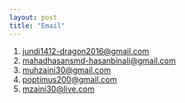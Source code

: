 ```yaml
---
layout: post
title: "Email"
---
```


1. jundi1412-dragon2016@gmail.com
2. mahadhasansmd-hasanbinali@gmail.com
3. muhzaini30@gmail.com
4. poptimus200@gmail.com
5. mzaini30@live.com
